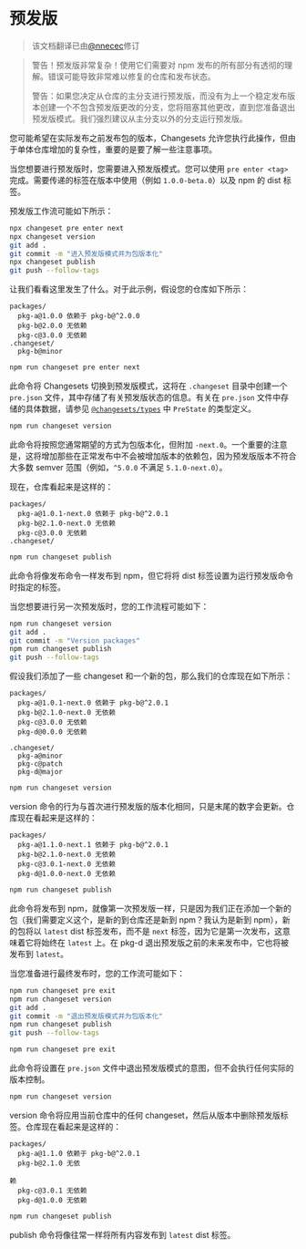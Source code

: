 # 预发版

> 该文档翻译已由[@nnecec](https://github.com/nnecec)修订

> 警告！预发版非常复杂！使用它们需要对 npm 发布的所有部分有透彻的理解。错误可能导致非常难以修复的仓库和发布状态。
>
> 警告：如果您决定从仓库的主分支进行预发版，而没有为上一个稳定发布版本创建一个不包含预发版更改的分支，您将阻塞其他更改，直到您准备退出预发版模式。我们强烈建议从主分支以外的分支运行预发版。

您可能希望在实际发布之前发布包的版本，Changesets 允许您执行此操作，但由于单体仓库增加的复杂性，重要的是要了解一些注意事项。

当您想要进行预发版时，您需要进入预发版模式。您可以使用 `pre enter <tag>` 完成。需要传递的标签在版本中使用（例如 `1.0.0-beta.0`）以及 npm 的 dist 标签。

预发版工作流可能如下所示：

```sh
npx changeset pre enter next
npx changeset version
git add .
git commit -m "进入预发版模式并为包版本化"
npx changeset publish
git push --follow-tags
```

让我们看看这里发生了什么。对于此示例，假设您的仓库如下所示：

```
packages/
  pkg-a@1.0.0 依赖于 pkg-b@^2.0.0
  pkg-b@2.0.0 无依赖
  pkg-c@3.0.0 无依赖
.changeset/
  pkg-b@minor
```

```sh npm2yarn
npm run changeset pre enter next
```

此命令将 Changesets 切换到预发版模式，这将在 `.changeset` 目录中创建一个 `pre.json` 文件，其中存储了有关预发版状态的信息。有关在 `pre.json` 文件中存储的具体数据，请参见 [`@changesets/types`](https://github.com/changesets/changesets/tree/main/packages/types) 中 `PreState` 的类型定义。

```sh npm2yarn
npm run changeset version
```

此命令将按照您通常期望的方式为包版本化，但附加 `-next.0`。一个重要的注意是，这将增加那些在正常发布中不会被增加版本的依赖包，因为预发版版本不符合大多数 semver 范围（例如，`^5.0.0` 不满足 `5.1.0-next.0`）。

现在，仓库看起来是这样的：

```
packages/
  pkg-a@1.0.1-next.0 依赖于 pkg-b@^2.0.1
  pkg-b@2.1.0-next.0 无依赖
  pkg-c@3.0.0 无依赖
.changeset/
```

```sh npm2yarn
npm run changeset publish
```

此命令将像发布命令一样发布到 npm，但它将将 dist 标签设置为运行预发版命令时指定的标签。

当您想要进行另一次预发版时，您的工作流程可能如下：

```sh npm2yarn
npm run changeset version
git add .
git commit -m "Version packages"
npm run changeset publish
git push --follow-tags
```

假设我们添加了一些 changeset 和一个新的包，那么我们的仓库现在如下所示：

```
packages/
  pkg-a@1.0.1-next.0 依赖于 pkg-b@^2.0.1
  pkg-b@2.1.0-next.0 无依赖
  pkg-c@3.0.0 无依赖
  pkg-d@0.0.0 无依赖

.changeset/
  pkg-a@minor
  pkg-c@patch
  pkg-d@major
```

```sh npm2yarn
npm run changeset version
```

version 命令的行为与首次进行预发版的版本化相同，只是末尾的数字会更新。仓库现在看起来是这样的：

```
packages/
  pkg-a@1.1.0-next.1 依赖于 pkg-b@^2.0.1
  pkg-b@2.1.0-next.0 无依赖
  pkg-c@3.0.1-next.0 无依赖
  pkg-d@1.0.0-next.0 无依赖
```

```sh npm2yarn
npm run changeset publish
```

此命令将发布到 npm，就像第一次预发版一样，只是因为我们正在添加一个新的包（我们需要定义这个，是新的到仓库还是新到 npm？我认为是新到 npm），新的包将以 `latest` dist 标签发布，而不是 `next` 标签，因为它是第一次发布，这意味着它将始终在 `latest` 上。在 pkg-d 退出预发版之前的未来发布中，它也将被发布到 `latest`。

当您准备进行最终发布时，您的工作流可能如下：

```sh npm2yarn
npm run changeset pre exit
npm run changeset version
git add .
git commit -m "退出预发版模式并为包版本化"
npm run changeset publish
git push --follow-tags
```

```sh npm2yarn
npm run changeset pre exit
```

此命令将设置在 `pre.json` 文件中退出预发版模式的意图，但不会执行任何实际的版本控制。

```sh npm2yarn
npm run changeset version
```

version 命令将应用当前仓库中的任何 changeset，然后从版本中删除预发版标签。仓库现在看起来是这样的：

```
packages/
  pkg-a@1.1.0 依赖于 pkg-b@^2.0.1
  pkg-b@2.1.0 无依

赖
  pkg-c@3.0.1 无依赖
  pkg-d@1.0.0 无依赖
```

```sh npm2yarn
npm run changeset publish
```

publish 命令将像往常一样将所有内容发布到 `latest` dist 标签。

